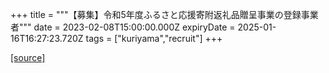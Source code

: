 +++
title = """【募集】令和5年度ふるさと応援寄附返礼品贈呈事業の登録事業者"""
date = 2023-02-08T15:00:00.000Z
expiryDate = 2025-01-16T16:27:23.720Z
tags = ["kuriyama","recruit"]
+++


[[source]](https://www.town.kuriyama.hokkaido.jp/soshiki/31/646.html)
